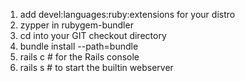 1. add devel:languages:ruby:extensions for your distro
2. zypper in rubygem-bundler
3. cd into your GIT checkout directory
4. bundle install --path=bundle
5. rails c # for the Rails console
6. rails s # to start the builtin webserver
